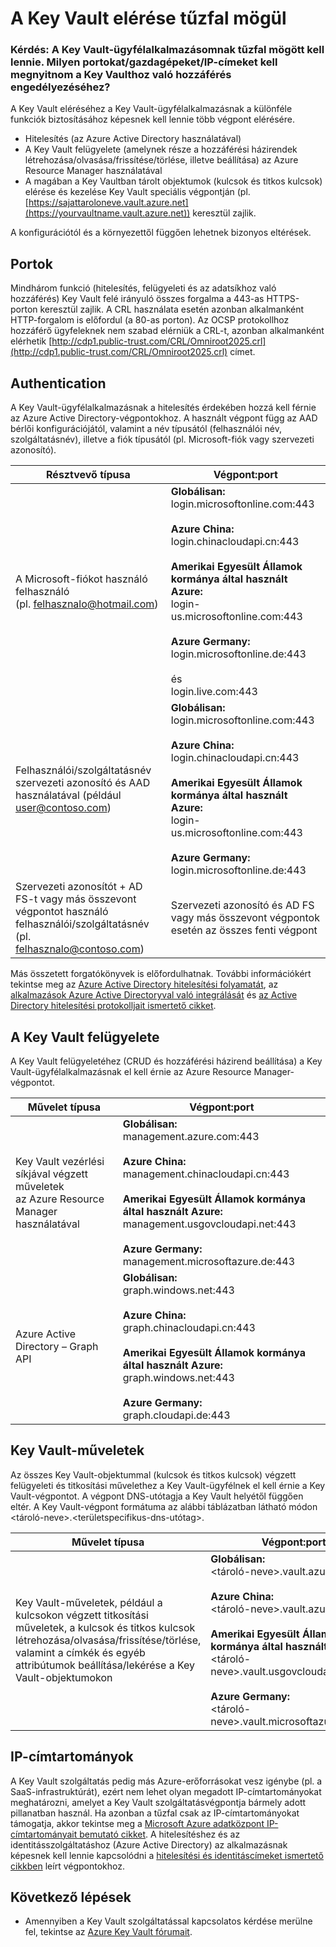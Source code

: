 <properties
    pageTitle="A Key Vault elérése tűzfal mögül | Microsoft Azure"
    description="Információk a Key Vault tűzfal mögötti alkalmazásokból történő eléréséről"
    services="key-vault"
    documentationCenter=""
    authors="amitbapat"
    manager="mbaldwin"
    tags="azure-resource-manager"/>

<tags
    ms.service="key-vault"
    ms.workload="identity"
    ms.tgt_pltfrm="na"
    ms.devlang="na"
    ms.topic="hero-article"
    ms.date="09/13/2016"
    ms.author="ambapat"/>


# A Key Vault elérése tűzfal mögül
### Kérdés: A Key Vault-ügyfélalkalmazásomnak tűzfal mögött kell lennie. Milyen portokat/gazdagépeket/IP-címeket kell megnyitnom a Key Vaulthoz való hozzáférés engedélyezéséhez?

A Key Vault eléréséhez a Key Vault-ügyfélalkalmazásnak a különféle funkciók biztosításához képesnek kell lennie több végpont elérésére.

- Hitelesítés (az Azure Active Directory használatával)
- A Key Vault felügyelete (amelynek része a hozzáférési házirendek létrehozása/olvasása/frissítése/törlése, illetve beállítása) az Azure Resource Manager használatával
- A magában a Key Vaultban tárolt objektumok (kulcsok és titkos kulcsok) elérése és kezelése Key Vault speciális végpontján (pl. [https://sajattaroloneve.vault.azure.net](https://yourvaultname.vault.azure.net)) keresztül zajlik.  

A konfigurációtól és a környezettől függően lehetnek bizonyos eltérések.   

## Portok

Mindhárom funkció (hitelesítés, felügyeleti és az adatsíkhoz való hozzáférés) Key Vault felé irányuló összes forgalma a 443-as HTTPS-porton keresztül zajlik. A CRL használata esetén azonban alkalmanként HTTP-forgalom is előfordul (a 80-as porton). Az OCSP protokollhoz hozzáférő ügyfeleknek nem szabad elérniük a CRL-t, azonban alkalmanként elérhetik [http://cdp1.public-trust.com/CRL/Omniroot2025.crl](http://cdp1.public-trust.com/CRL/Omniroot2025.crl) címet.  

## Authentication

A Key Vault-ügyfélalkalmazásnak a hitelesítés érdekében hozzá kell férnie az Azure Active Directory-végpontokhoz. A használt végpont függ az AAD bérlői konfigurációjától, valamint a név típusától (felhasználói név, szolgáltatásnév), illetve a fiók típusától (pl. Microsoft-fiók vagy szervezeti azonosító).  

| Résztvevő típusa | Végpont:port |
|----------------|---------------|
| A Microsoft-fiókot használó felhasználó<br> (pl. felhasznalo@hotmail.com) | **Globálisan:**<br> login.microsoftonline.com:443<br><br> **Azure China:**<br> login.chinacloudapi.cn:443<br><br>**Amerikai Egyesült Államok kormánya által használt Azure:**<br> login-us.microsoftonline.com:443<br><br>**Azure Germany:**<br> login.microsoftonline.de:443<br><br> és <br>login.live.com:443   |
| Felhasználói/szolgáltatásnév szervezeti azonosító és AAD használatával (például user@contoso.com) | **Globálisan:**<br> login.microsoftonline.com:443<br><br> **Azure China:**<br> login.chinacloudapi.cn:443<br><br>**Amerikai Egyesült Államok kormánya által használt Azure:**<br> login-us.microsoftonline.com:443<br><br>**Azure Germany:**<br> login.microsoftonline.de:443 |
| Szervezeti azonosítót + AD FS-t vagy más összevont végpontot használó felhasználói/szolgáltatásnév (pl. felhasznalo@contoso.com) | Szervezeti azonosító és AD FS vagy más összevont végpontok esetén az összes fenti végpont |

Más összetett forgatókönyvek is előfordulhatnak. További információkért tekintse meg az [Azure Active Directory hitelesítési folyamatát](/documentation/articles/active-directory-authentication-scenarios/), az [alkalmazások Azure Active Directoryval való integrálását](/documentation/articles/active-directory-integrating-applications/) és [az Active Directory hitelesítési protokolljait ismertető cikket](https://msdn.microsoft.com/library/azure/dn151124.aspx).  

## A Key Vault felügyelete

A Key Vault felügyeletéhez (CRUD és hozzáférési házirend beállítása) a Key Vault-ügyfélalkalmazásnak el kell érnie az Azure Resource Manager-végpontot.  

| Művelet típusa | Végpont:port |
|----------------|---------------|
| Key Vault vezérlési síkjával végzett műveletek<br> az Azure Resource Manager használatával | **Globálisan:**<br> management.azure.com:443<br><br> **Azure China:**<br> management.chinacloudapi.cn:443<br><br> **Amerikai Egyesült Államok kormánya által használt Azure:**<br> management.usgovcloudapi.net:443<br><br> **Azure Germany:**<br> management.microsoftazure.de:443 |
| Azure Active Directory – Graph API | **Globálisan:**<br> graph.windows.net:443<br><br> **Azure China:**<br> graph.chinacloudapi.cn:443<br><br> **Amerikai Egyesült Államok kormánya által használt Azure:**<br> graph.windows.net:443<br><br> **Azure Germany:**<br> graph.cloudapi.de:443 |

## Key Vault-műveletek

Az összes Key Vault-objektummal (kulcsok és titkos kulcsok) végzett felügyeleti és titkosítási művelethez a Key Vault-ügyfélnek el kell érnie a Key Vault-végpontot. A végpont DNS-utótagja a Key Vault helyétől függően eltér. A Key Vault-végpont formátuma az alábbi táblázatban látható módon <tároló-neve>.<területspecifikus-dns-utótag>.  

| Művelet típusa | Végpont:port |
|----------------|---------------|
| Key Vault-műveletek, például a kulcsokon végzett titkosítási műveletek, a kulcsok és titkos kulcsok létrehozása/olvasása/frissítése/törlése, valamint a címkék és egyéb attribútumok beállítása/lekérése a Key Vault-objektumokon     | **Globálisan:**<br> &lt;tároló-neve&gt;.vault.azure.net:443<br><br> **Azure China:**<br> &lt;tároló-neve&gt;.vault.azure.cn:443<br><br> **Amerikai Egyesült Államok kormánya által használt Azure:**<br> &lt;tároló-neve&gt;.vault.usgovcloudapi.net:443<br><br> **Azure Germany:**<br> &lt;tároló-neve&gt;.vault.microsoftazure.de:443 |

## IP-címtartományok

A Key Vault szolgáltatás pedig más Azure-erőforrásokat vesz igénybe (pl. a SaaS-infrastruktúrát), ezért nem lehet olyan megadott IP-címtartományokat meghatározni, amelyet a Key Vault szolgáltatásvégpontja bármely adott pillanatban használ. Ha azonban a tűzfal csak az IP-címtartományokat támogatja, akkor tekintse meg a [Microsoft Azure adatközpont IP-címtartományait bemutató cikket](https://www.microsoft.com/download/details.aspx?id=41653).   A hitelesítéshez és az identitásszolgáltatáshoz (Azure Active Directory) az alkalmazásnak képesnek kell lennie kapcsolódni a [hitelesítési és identitáscímeket ismertető cikkben](https://support.office.com/article/Office-365-URLs-and-IP-address-ranges-8548a211-3fe7-47cb-abb1-355ea5aa88a2) leírt végpontokhoz.

## Következő lépések

- Amennyiben a Key Vault szolgáltatással kapcsolatos kérdése merülne fel, tekintse az [Azure Key Vault fórumait](https://social.msdn.microsoft.com/forums/azure/home?forum=AzureKeyVault).



<!--HONumber=Sep16_HO4-->


